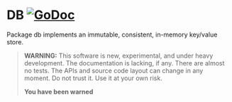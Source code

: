 # DB [![GoDoc](https://godoc.org/github.com/azmodb/db?status.svg)](https://godoc.org/github.com/azmodb/db)

Package db implements an immutable, consistent, in-memory key/value store.

> **WARNING:** This software is new, experimental, and under heavy
> development. The documentation is lacking, if any. There are almost
> no tests. The APIs and source code layout can change in any moment.
> Do not trust it. Use it at your own risk.
>
> **You have been warned**
